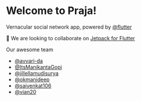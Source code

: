 # Welcome to Praja!

Vernacular social network app, powered by [@flutter](https://github.com/flutter)

👯 We are looking to collaborate on [Jetpack for Flutter](https://github.com/praja/jetpack)

Our awesome team
* [@avvari-da](https://github.com/avvari-da)
* [@ItsManikantaGopi](https://github.com/ItsManikantaGopi)
* [@jillellamudisurya](https://github.com/jillellamudisurya)
* [@okmanideep](https://github.com/okmanideep)
* [@saivenkat106](https://github.com/saivenkat106)
* [@vian20](https://github.com/vian20)
